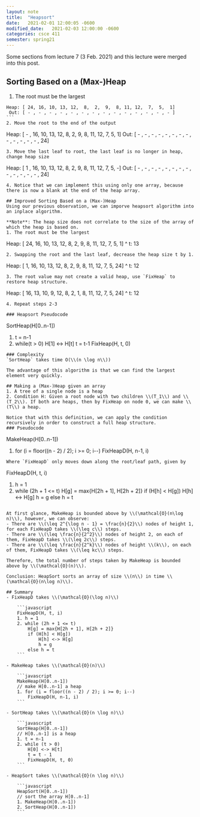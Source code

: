```yaml
---
layout: note
title:  "Heapsort"
date:   2021-02-01 12:00:05 -0600
modified_date:   2021-02-03 12:00:00 -0600
categories: csce 411
semester: spring21
---
```

<figcaption>Some sections from lecture 7 (3 Feb. 2021) and this lecture were merged into this post.</figcaption>

## Sorting Based on a (Max-)Heap
1. The root must be the largest
````
Heap: [ 24, 16, 10, 13, 12,  8,  2,  9,  8, 11, 12,  7,  5,  1]
 Out: [ - , - , - , - , - , - , - , - , - , - , - , - , - , - ]
```
2. Move the root to the end of the output
````
Heap: [ - , 16, 10, 13, 12,  8,  2,  9,  8, 11, 12,  7,  5,  1]
 Out: [ - , - , - , - , - , - , - , - , - , - , - , - , - , 24]
```
3. Move the last leaf to root, the last leaf is no longer in heap, change heap size
````
Heap: [ 1 , 16, 10, 13, 12,  8,  2,  9,  8, 11, 12,  7,  5,  -]
 Out: [ - , - , - , - , - , - , - , - , - , - , - , - , - , 24]
```
4. Notice that we can implement this using only one array, because there is now a blank at the end of the heap array.  

## Improved Sorting Based on a (Max-)Heap
Using our previous observation, we can imporve heapsort algorithm into an inplace algorithm.

**Note**: The heap size does not correlate to the size of the array of which the heap is based on.
1. The root must be the largest
```
Heap: [ 24, 16, 10, 13, 12,  8,  2,  9,  8, 11, 12,  7,  5,  1]
                                                                ^ t: 13
```
2. Swapping the root and the last leaf, decrease the heap size t by 1.
```
Heap: [ 1, 16, 10, 13, 12,  8,  2,  9,  8, 11, 12,  7,  5,  24]
                                                           ^ t: 12
```
3. The root value may not create a valid heap, use `FixHeap` to restore heap structure.
```
Heap: [ 16, 13, 10,  9, 12,  8,  2,  1,  8, 11, 12,  7,  5,  24]
                                                            ^ t: 12
```
4. Repeat steps 2-3

### Heapsort Pseudocode
```
SortHeap(H[0..n-1])
1. t = n-1
2. while(t > 0)
    H[1] <-> H[t]
    t = t-1
    FixHeap(H, t, 0)
```
### Complexity
`SortHeap` takes time O(\\(n \log n\\))

The advantage of this algorithm is that we can find the largest element very quickly.

## Making a (Max-)Heap given an array
1. A tree of a single node is a heap
2. Condition H: Given a root node with two children \\(T_1\\) and \\(T_2\\). If both are heaps, then by FixHeap on node 0, we can make \\(T\\) a heap.

Notice that with this definition, we can apply the condition recursively in order to construct a full heap structure.
### Pseudocode
```
MakeHeap(H[0..n-1])
1. for (i = floor((n - 2) / 2); i >= 0; i--)
    FixHeapD(H, n-1, i)
```
Where `FixHeapD` only moves down along the root/leaf path, given by
```
FixHeapD(H, t, i)
1. h = 1
2. while (2h + 1 <= t)
    H[g] = max{H[2h + 1], H[2h + 2]}
    if (H[h] < H[g])
        H[h] <-> H[g]
        h = g
    else h = t
```

At first glance, MakeHeap is bounded above by \\(\mathcal{O}(n\log n)\\), however, we can observe:
- There are \\(\leq 2^{\log n - 1} = \frac{n}{2}\\) nodes of height 1, for each FixHeapD takes \\(\leq c\\) steps.
- There are \\(\leq \frac{n}{2^2}\\) nodes of height 2, on each of them, FixHeapD takes \\(\leq 2c\\) steps.
- There are \\(\leq \frac{n}{2^k}\\) nodes of height \\(k\\), on each of them, FixHeapD takes \\(\leq kc\\) steps.

Therefore, the total number of steps taken by MakeHeap is bounded above by \\(\mathcal{O}(n)\\).

Conclusion: HeapSort sorts an array of size \\(n\\) in time \\(\mathcal{O}(n\log n)\\).

## Summary
- FixHeapD takes \\(\mathcal{O}(\log n)\\)

    ```javascript
    FixHeapD(H, t, i)
    1. h = 1
    2. while (2h + 1 <= t)
        H[g] = max{H[2h + 1], H[2h + 2]}
        if (H[h] < H[g])
            H[h] <-> H[g]
            h = g
        else h = t
    ```

- MakeHeap takes \\(\mathcal{O}(n)\\)

    ```javascript
    MakeHeap(H[0..n-1])
    // make H[0..n-1] a heap
    1. for (i = floor((n - 2) / 2); i >= 0; i--)
        FixHeapD(H, n-1, i)
    ```

- SortHeap takes \\(\mathcal{O}(n \log n)\\)

    ```javascript
    SortHeap(H[0..n-1])
    // H[0..n-1] is a heap
    1. t = n-1
    2. while (t > 0)
        H[0] <-> H[t]
        t = t - 1
        FixHeapD(H, t, 0)
    ```

- HeapSort takes \\(\mathcal{O}(n \log n)\\)

    ```javascript
    HeapSort(H[0..n-1])
    // sort the array H[0..n-1]
    1. MakeHeap(H[0..n-1])
    2. SortHeap(H[0..n-1])
    ```
